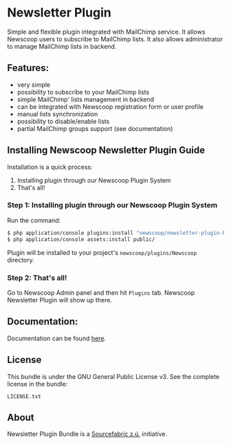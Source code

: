 Newsletter Plugin
=========================

Simple and flexible plugin integrated with MailChimp service. It allows Newscoop users to subscribe to MailChimp lists. It also allows administrator to manage MailChimp lists in backend.

Features:
----
  - very simple
  - possibility to subscribe to your MailChimp lists
  - simple MailChimp' lists management in backend
  - can be integrated with Newscoop registration form or user profile
  - manual lists synchronization
  - possibility to disable/enable lists
  - partial MailChimp groups support (see documentation)

Installing Newscoop Newsletter Plugin Guide
-------------
Installation is a quick process:


1. Installing plugin through our Newscoop Plugin System
2. That's all!

### Step 1: Installing plugin through our Newscoop Plugin System
Run the command:
``` bash
$ php application/console plugins:install "newscoop/newsletter-plugin-bundle"
$ php application/console assets:install public/
```
Plugin will be installed to your project's `newscoop/plugins/Newscoop` directory.


### Step 2: That's all!
Go to Newscoop Admin panel and then hit `Plugins` tab. Newscoop Newsletter Plugin will show up there.

Documentation:
----

Documentation can be found [here]().

License
-------

This bundle is under the GNU General Public License v3. See the complete license in the bundle:

    LICENSE.txt

About
-------
Newsletter Plugin Bundle is a [Sourcefabric z.ú.](https://github.com/sourcefabric) initiative.
